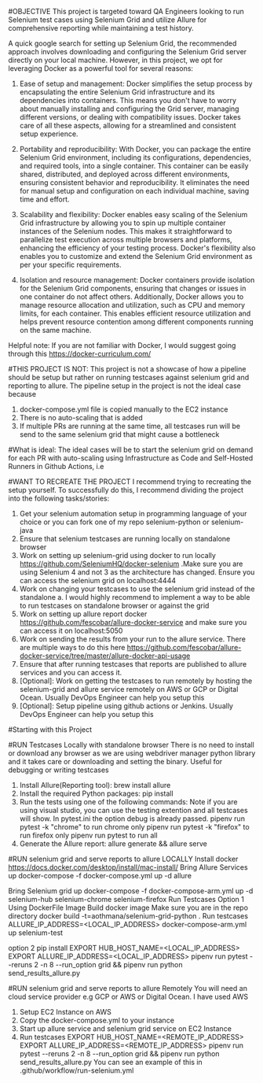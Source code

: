 #OBJECTIVE
This project is targeted toward QA Engineers looking to run Selenium test cases using Selenium Grid and utilize Allure for comprehensive reporting while maintaining a test history.

A quick google search for setting up Selenium Grid, the recommended approach involves downloading and configuring the Selenium Grid server directly on your local machine. However, in this project, we opt for leveraging Docker as a powerful tool for several reasons:
1. Ease of setup and management: Docker simplifies the setup process by encapsulating the entire Selenium Grid infrastructure and its dependencies into containers. This means you don't have to worry about manually installing and configuring the Grid server, managing different versions, or dealing with compatibility issues. Docker takes care of all these aspects, allowing for a streamlined and consistent setup experience.

2. Portability and reproducibility: With Docker, you can package the entire Selenium Grid environment, including its configurations, dependencies, and required tools, into a single container. This container can be easily shared, distributed, and deployed across different environments, ensuring consistent behavior and reproducibility. It eliminates the need for manual setup and configuration on each individual machine, saving time and effort.

3. Scalability and flexibility: Docker enables easy scaling of the Selenium Grid infrastructure by allowing you to spin up multiple container instances of the Selenium nodes. This makes it straightforward to parallelize test execution across multiple browsers and platforms, enhancing the efficiency of your testing process. Docker's flexibility also enables you to customize and extend the Selenium Grid environment as per your specific requirements.

4. Isolation and resource management: Docker containers provide isolation for the Selenium Grid components, ensuring that changes or issues in one container do not affect others. Additionally, Docker allows you to manage resource allocation and utilization, such as CPU and memory limits, for each container. This enables efficient resource utilization and helps prevent resource contention among different components running on the same machine.

Helpful note: If you are not familiar with Docker, I would suggest going through this https://docker-curriculum.com/

#THIS PROJECT IS NOT:
This project is not a showcase of how a pipeline should be setup but rather on running testcases against selenium grid and reporting to allure.
The pipeline setup in the project is not the ideal case because
1. docker-compose.yml file is copied manually to the EC2 instance
2. There is no auto-scaling that is added
3. If multiple PRs are running at the same time, all testcases run will be send to the same selenium grid that might cause a bottleneck

#What is ideal:
The ideal cases will be to start the selenium grid on demand for each PR with auto-scaling using Infrastructure as Code and Self-Hosted Runners in Github Actions, i.e


#WANT TO RECREATE THE PROJECT
I recommend trying to recreating the setup yourself. To successfully do this, I recommend dividing the project into the following tasks/stories:
1. Get your selenium automation setup in programming language of your choice or you can fork one of my repo selenium-python or selenium-java
2. Ensure that selenium testcases are running locally on standalone browser
3. Work on setting up selenium-grid using docker to run locally https://github.com/SeleniumHQ/docker-selenium .Make sure you are using Selenium 4 and not 3 as the architecture has changed. Ensure you can access the selenium grid on localhost:4444
4. Work on changing your testcases to use the selenium grid instead of the standalone
    a. I would highly recommend to implement a way to be able to run testcases on standalone browser or against the grid
5. Work on setting up allure report docker https://github.com/fescobar/allure-docker-service and make sure you can access it on localhost:5050
6. Work on sending the results from your run to the allure service. There are multiple ways to do this here https://github.com/fescobar/allure-docker-service/tree/master/allure-docker-api-usage
7. Ensure that after running testcases that reports are published to allure services and you can access it.
8. [Optional]: Work on getting the testcases to run remotely by hosting the selenium-grid and allure service remotely on AWS or GCP or Digital Ocean. Usually DevOps Engineer can help you setup this 
9. [Optional]: Setup pipeline using github actions or Jenkins. Usually DevOps Engineer can help you setup this 

#Starting with this Project

#RUN Testcases Locally with standalone browser
There is no need to install or download any browser as we are using webdriver manager python library and it takes care or downloading and setting the binary.
Useful for debugging or writing testcases
1. Install Allure(Reporting tool):
brew install allure
2. Install the required Python packages:
pip install
3. Run the tests using one of the following commands:
Note if you are using visual studio, you can use the testing extention and all testcases will show. In pytest.ini the option debug is already passed.
pipenv run pytest -k "chrome" to run chrome only
pipenv run pytest -k "firefox" to run firefox only
pipenv run pytest to run all
4. Generate the Allure report:
allure generate && allure serve

#RUN selenium grid and serve reports to allure LOCALLY
Install docker https://docs.docker.com/desktop/install/mac-install/
Bring Allure Services up
docker-compose -f docker-compose.yml up -d allure

Bring Selenium grid up
docker-compose -f docker-compose-arm.yml up -d selenium-hub  selenium-chrome  selenium-firefox
Run Testcases
Option 1
Using DockerFile Image
Build docker image
Make sure you are in the repo directory
docker build -t=aothmana/selenium-grid-python .
Run testcases
ALLURE_IP_ADDRESS=<LOCAL_IP_ADDRESS> docker-compose-arm.yml up selenium-test

option 2
pip install
EXPORT HUB_HOST_NAME=<LOCAL_IP_ADDRESS> 
EXPORT ALLURE_IP_ADDRESS=<LOCAL_IP_ADDRESS>
pipenv run pytest --reruns 2 -n 8 --run_option grid && pipenv run python send_results_allure.py 

#RUN selenium grid and serve reports to allure Remotely
You will need an cloud service provider e.g GCP or AWS or Digital Ocean. I have used AWS
1. Setup EC2 Instance on AWS
2. Copy the docker-compose.yml to your instance
3. Start up allure service and selenium grid service on EC2 Instance 
4. Run testcases 
EXPORT HUB_HOST_NAME=<REMOTE_IP_ADDRESS> 
EXPORT ALLURE_IP_ADDRESS=<REMOTE_IP_ADDRESS>
pipenv run pytest --reruns 2 -n 8 --run_option grid && pipenv run python send_results_allure.py 
You can see an example of this in .github/workflow/run-selenium.yml




